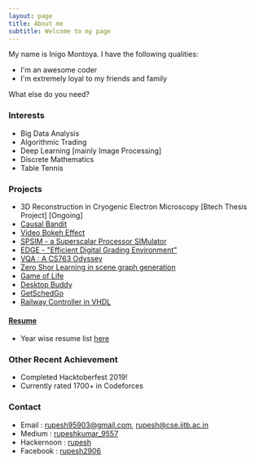 ```yaml
---
layout: page
title: About me
subtitle: Welcome to my page
---
```


My name is Inigo Montoya. I have the following qualities:

- I'm an awesome coder
- I'm extremely loyal to my friends and family

What else do you need?

### Interests

- Big Data Analysis
- Algorithmic Trading
- Deep Learning [mainly Image Processing]
- Discrete Mathematics 
- Table Tennis

### Projects

- 3D Reconstruction in Cryogenic Electron Microscopy [Btech Thesis Project] [Ongoing] 
- [Causal Bandit](https://github.com/rs9899/causal-bandit)
- [Video Bokeh Effect](https://github.com/rs9899/Video-Bokeh-Effect)
- [SPSIM - a Superscalar Processor SIMulator](https://github.com/ys1998/spsim)
- [EDGE - "Efficient Digital Grading Environment"](https://github.com/ys1998/edge)
- [VQA : A CS763 Odyssey](https://github.com/aryanbdps9/VQA2019)
- [Zero Shor Learning in scene graph generation](https://github.com/rs9899/AMLProj)
- [Game of Life](https://github.com/dungeon-masterRupesh/Game-of-life)
- [Desktop Buddy](https://github.com/ashish-221b/Hack-U)
- [GetSchedGo](https://github.com/ashish-221b/Get-Sched-Go)
- [Railway Controller in VHDL](https://github.com/Naman-ntc/Railway-Controller-FPGA)

#### [Resume](https://www.cse.iitb.ac.in/~rupesh/Resume2.pdf)
- Year wise resume list [here](https://www.cse.iitb.ac.in/~rupesh/resumeList.htm) 

### Other Recent Achievement
* Completed Hacktoberfest 2019!
* Currently rated 1700+ in Codeforces


### Contact

- Email : [rupesh95903@gmail.com](mailto:rupesh95903@gmail.com), [rupesh@cse.iitb.ac.in](mailto:rupesh@cse.iitb.ac.in)
- Medium : [rupeshkumar_9557](https://medium.com/@rupeshkumar_9557)
- Hackernoon : [rupesh](https://hackernoon.com/@rupesh)
- Facebook : [rupesh2906](https://www.facebook.com/rupesh2906)
